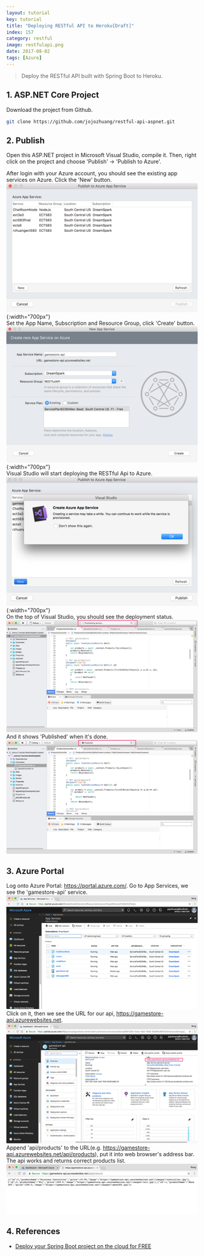```yaml
---
layout: tutorial
key: tutorial
title: "Deploying RESTful API to Heroku[Draft]"
index: 157
category: restful
image: restfulapi.png
date: 2017-08-02
tags: [Azure]
---
```


> Deploy the RESTful API built with Spring Boot to Heroku.

## 1. ASP.NET Core Project
Download the project from Github.
```sh
git clone https://github.com/jojozhuang/restful-api-aspnet.git
```

## 2. Publish
Open this ASP.NET project in Microsoft Visual Studio, compile it. Then, right click on the project and choose 'Publish' -> 'Publish to Azure'.

After login with your Azure account, you should see the existing app services on Azure. Click the 'New' button.
![image](/public/tutorials/155/app_services.png){:width="700px"}  
Set the App Name, Subscription and Resource Group, click 'Create' button.
![image](/public/tutorials/155/create.png){:width="700px"}  
Visual Studio will start deploying the RESTful Api to Azure.
![image](/public/tutorials/155/warn.png){:width="700px"}  
On the top of Visual Studio, you should see the deployment status.
![image](/public/tutorials/155/deploying.png)  
And it shows 'Published' when it's done.
![image](/public/tutorials/155/published.png)

## 3. Azure Portal
Log onto Azure Portal: https://portal.azure.com/. Go to App Services, we see the 'gamestore-api' service.
![image](/public/tutorials/155/gamestore_api.png)
Click on it, then we see the URL for our api, https://gamestore-api.azurewebsites.net.
![image](/public/tutorials/155/url.png)
Append 'api/products' to the URL(e.g. https://gamestore-api.azurewebsites.net/api/products), put it into web browser's address bar. The api works and returns correct products list.
![image](/public/tutorials/155/test.png)  

## 4. References
* [Deploy your Spring Boot project on the cloud for FREE](https://medium.com/@ryanyuliu/deploy-your-spring-boot-project-properly-for-free-66ae38012698)
